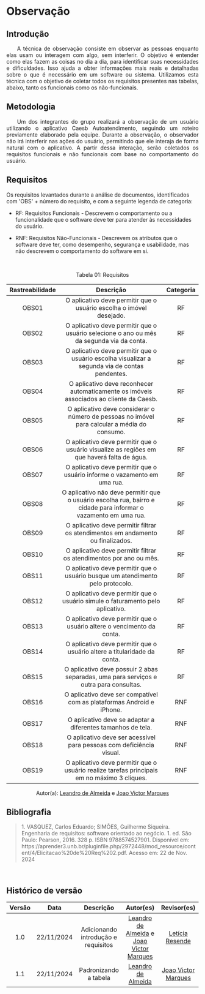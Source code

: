 # Observação

## Introdução
<p align="justify">&emsp;&emsp;A técnica de observação consiste em observar as pessoas enquanto elas usam ou interagem com algo, sem interferir. O objetivo é entender como elas fazem as coisas no dia a dia, para identificar suas necessidades e dificuldades. Isso ajuda a obter informações mais reais e detalhadas sobre o que é necessário em um software ou sistema. Utilizamos esta técnica com o objetivo de coletar todos os requisitos presentes nas tabelas, abaixo, tanto os funcionais como os não-funcionais.</p>

## Metodologia
<p align="justify">&emsp;&emsp;Um dos integrantes do grupo realizará a observação de um usuário utilizando o aplicativo Caesb Autoatendimento, seguindo um roteiro previamente elaborado pela equipe. Durante a observação, o observador não irá interferir nas ações do usuário, permitindo que ele interaja de forma natural com o aplicativo. A partir dessa interação, serão coletados os requisitos funcionais e não funcionais com base no comportamento do usuário.</p>

## Requisitos

Os requisitos levantados durante a análise de documentos, identificados com 'OBS' + número do requisito, e com a seguinte legenda de categoria:

- RF: Requisitos Funcionais - Descrevem o comportamento ou a funcionalidade que o software deve ter para atender às necessidades do usuário.

- RNF: Requisitos Não-Funcionais - Descrevem os atributos que o software deve ter, como desempenho, segurança e usabilidade, mas não descrevem o comportamento do software em si.

<br>

<center>
<p>Tabela 01: Requisitos</p>
</center>

| Rastreabilidade    | Descrição                                                                                      | Categoria |
| :-:  | :------------------------------------------------------------------------------------------: | :-------: |
| OBS01 | O aplicativo deve permitir que o usuário escolha o imóvel desejado.                           |    RF     |
| OBS02 | O aplicativo deve permitir que o usuário selecione o ano ou mês da segunda via da conta.      |    RF     |
| OBS03 | O aplicativo deve permitir que o usuário escolha visualizar a segunda via de contas pendentes.|    RF     |
| OBS04 | O aplicativo deve reconhecer automaticamente os imóveis associados ao cliente da Caesb.       |    RF     |
| OBS05 | O aplicativo deve considerar o número de pessoas no imóvel para calcular a média do consumo.  |    RF     |
| OBS06 | O aplicativo deve permitir que o usuário visualize as regiões em que haverá falta de água.    |    RF     |
| OBS07 | O aplicativo deve permitir que o usuário informe o vazamento em uma rua.                      |    RF     |
| OBS08 | O aplicativo não deve permitir que o usuário escolha rua, bairro e cidade para informar o vazamento em uma rua. |   RF     |
| OBS09 | O aplicativo deve permitir filtrar os atendimentos em andamento ou finalizados.               |    RF    |
| OBS10| O aplicativo deve permitir filtrar os atendimentos por ano ou mês.                            |    RF    |
| OBS11| O aplicativo deve permitir que o usuário busque um atendimento pelo protocolo.                |    RF    |
| OBS12| O aplicativo deve permitir que o usuário simule o faturamento pelo aplicativo.                |    RF    |
| OBS13| O aplicativo deve permitir que o usuário altere o vencimento da conta.                        |    RF    |
| OBS14| O aplicativo deve permitir que o usuário altere a titularidade da conta.                      |    RF    |
| OBS15| O aplicativo deve possuir 2 abas separadas, uma para serviços e outra para consultas.         |    RF    |
| OBS16 | O aplicativo deve ser compatível com as plataformas Android e iPhone.                        |    RNF   |
| OBS17 | O aplicativo deve se adaptar a diferentes tamanhos de tela.                                  |    RNF   |
| OBS18 | O aplicativo deve ser acessível para pessoas com deficiência visual.                         |    RNF   |
| OBS19 | O aplicativo deve permitir que o usuário realize tarefas principais em no máximo 3 cliques.  |    RNF   |

<center>
 Autor(a): <a href="https://github.com/leomitx10" target = "_blank">Leandro de Almeida</a> e <a href = "https://github.com/jmarquees" target = "_blank">Joao Victor Marques</a></h6>
</center>

## Bibliografia

> <p>1. VASQUEZ, Carlos Eduardo; SIMÕES, Guilherme Siqueira. Engenharia de requisitos: software orientado ao negócio. 1. ed. São Paulo: Pearson, 2016. 328 p. ISBN 9788574527901. Disponível em: https://aprender3.unb.br/pluginfile.php/2972448/mod_resource/content/4/Elicitacao%20de%20Req%202.pdf. Acesso em: 22 de Nov. 2024</p>

<br>

## Histórico de versão

<center>

| Versão |    Data    |      Descrição       |       Autor(es)       |     Revisor(es)     |
| :-----: | :--------: | :------------------: | :-------------------: | :-----------------: |
|  1.0   | 22/11/2024 | Adicionando introdução e requisitos | [Leandro de Almeida](https://github.com/leomitx10) e [Joao Victor Marques](https://github.com/jmarquees)|[Letícia Resende](https://github.com/LeticiaResende23)  |
|  1.1   | 22/11/2024 | Padronizando a tabela | [Leandro de Almeida](https://github.com/leomitx10) | [Joao Victor Marques](https://github.com/jmarquees) |


</center>